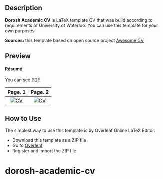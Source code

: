 ## Description

**Dorosh Academic CV** is LaTeX template CV that was build according to requirements of University of Waterloo. You can use this template for your own purposes

**Sources:** this template based on open source project [Awesome CV](https://github.com/posquit0/Awesome-CV)

## Preview

#### Résumé

You can see [PDF](/.github/assets/Dorosh_Academic_CV.pdf)

| Page. 1 | Page. 2 |
|:---:|:---:|
| [![CV](/.github/assets/Dorosh_Academic_CV-0.png)](/.github/assets/Dorosh_Academic_CV.pdf)  | [![CV](/.github/assets/Dorosh_Academic_CV-1.png)](/.github/assets/Dorosh_Academic_CV.pdf) |


## How to Use

The simplest way to use this template is by Overleaf Online LaTeX Editor:
- Download this template as a ZIP file
- Go to [Overleaf](https://www.overleaf.com/)
- Register and import the ZIP file

# dorosh-academic-cv
